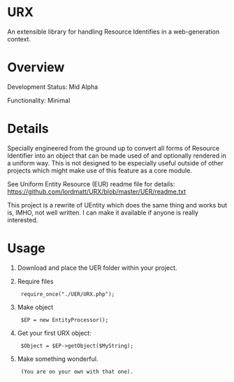 # URX
An extensible library for handling Resource Identifies in a web-generation context.

# Overview
Development Status: Mid Alpha

Functionality: Minimal

# Details
Specially engineered from the ground up to convert all forms of Resource Identifier into an object that can be made used of and optionally rendered in a uniform way. This is not designed to be especially useful outside of other projects which might make use of this feature as a core module.

See Uniform Entity Resource (EUR) readme file for details: https://github.com/lordmatt/URX/blob/master/UER/readme.txt

This project is a rewrite of UEntity which does the same thing and works but is, IMHO, not well written. I can make it available if anyone is really interested.

# Usage

1. Download and place the UER folder within your project.

2. Require files

        require_once("./UER/URX.php");

3. Make object

        $EP = new EntityProcessor();

4. Get your first URX object:

        $Object = $EP->getObject($MyString);

5. Make something wonderful. 

        (You are on your own with that one).